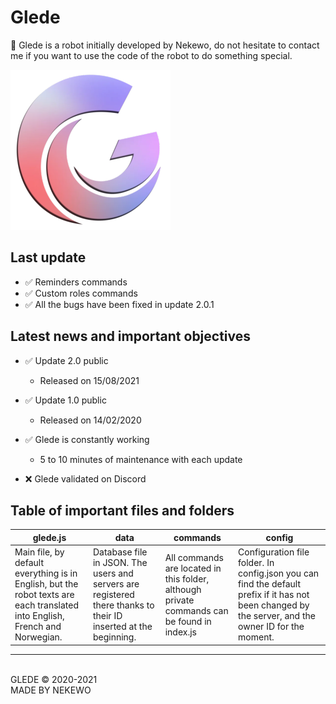# Glede
🤖 Glede is a robot initially developed by Nekewo, do not hesitate to contact me if you want to use the code of the robot to do something special.<br/>

![glede](./images/glede.png)

## Last update

- ✅ Reminders    commands
- ✅ Custom roles commands
- ✅ All the bugs have been fixed in update 2.0.1

## Latest news and important objectives

- ✅ Update 2.0 public
    - Released on 15/08/2021

- ✅ Update 1.0 public
    - Released on 14/02/2020

- ✅ Glede is constantly working
    - 5 to 10 minutes of maintenance with each update
- ❌ Glede validated on Discord

## Table of important files and folders
glede.js | data | commands | config
------------ | ------------- | ------------ | -------------
Main file, by default everything is in English, but the robot texts are each translated into English, French and Norwegian. | Database file in JSON. The users and servers are registered there thanks to their ID inserted at the beginning. | All commands are located in this folder, although private commands can be found in index.js | Configuration file folder. In config.json you can find the default prefix if it has not been changed by the server, and the owner ID for the moment.

---------
<br/>
GLEDE © 2020-2021<br/>
MADE BY NEKEWO